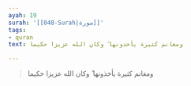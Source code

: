 ```yaml
---
ayah: 19
surah: '[[048-Surah|سورة]]'
tags:
- quran
text: ومغانم كثيرة يأخذونها ۗ وكان الله عزيزا حكيما

---
```

> ومغانم كثيرة يأخذونها ۗ وكان الله عزيزا حكيما
